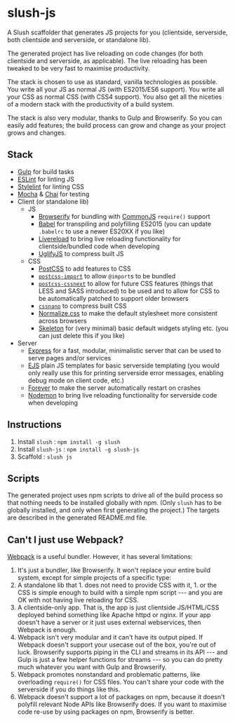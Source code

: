 # slush-js

A Slush scaffolder that generates JS projects for you (clientside, serverside, both clientside and serverside, or standalone lib).

The generated project has live reloading on code changes (for both clientside and serverside, as applicable).  The live reloading has been tweaked to be very fast to maximise productivity.

The stack is chosen to use as standard, vanilla technologies as possible.  You write all your JS as normal JS (with ES2015/ES6 support).  You write all your CSS as normal CSS (with CSS4 support).  You also get all the niceties of a modern stack with the productivity of a build system.

The stack is also very modular, thanks to Gulp and Browserify.  So you can easily add features; the build process can grow and change as your project grows and changes.


## Stack

- [Gulp](http://gulpjs.com/) for build tasks
- [ESLint](http://eslint.org/) for linting JS
- [Stylelint](http://stylelint.io/) for linting CSS
- [Mocha](https://mochajs.org/) & [Chai](http://chaijs.com/) for testing
- Client (or standalone lib)
  - JS
    - [Browserify](http://browserify.org/) for bundling with [CommonJS](http://wiki.commonjs.org/wiki/CommonJS) `require()` support
    - [Babel](https://babeljs.io/) for transpiling and polyfilling ES2015 (you can update `.babelrc` to use a newer ES20XX if you like)
    - [Livereload](https://www.npmjs.com/package/gulp-livereload) to bring live reloading functionality for clientside/bundled code when developing
    - [UglifyJS](https://github.com/mishoo/UglifyJS) to compress built JS
  - CSS
    - [PostCSS](http://postcss.org/) to add features to CSS
    - [`postcss-import`](https://www.npmjs.com/package/postcss-import) to allow `@import`s to be bundled
    - [`postcss-cssnext`](http://cssnext.io/) to allow for future CSS features (things that LESS and SASS introduced) to be used and to allow for CSS to be automatically patched to support older browsers
    - [`cssnano`](http://cssnano.co/) to compress built CSS
    - [Normalize.css](http://necolas.github.io/normalize.css/) to make the default stylesheet more consistent across browsers
    - [Skeleton](http://getskeleton.com/) for (very minimal) basic default widgets styling etc. (you can just delete this if you like)
- Server
  - [Express](http://expressjs.com/) for a fast, modular, minimalistic server that can be used to serve pages and/or services
  - [EJS](http://www.embeddedjs.com/) plain JS templates for basic serverside templating (you would only really use this for printing serverside error messages, enabling debug mode on client code, etc.)
  - [Forever](https://www.npmjs.com/package/forever) to make the server automatically restart on crashes
  - [Nodemon](https://www.npmjs.com/package/nodemon) to bring live reloading functionality for serverside code when developing


## Instructions

1. Install `slush` : `npm install -g slush`
1. Install `slush-js` : `npm install -g slush-js`
1. Scaffold : `slush js`


## Scripts

The generated project uses npm scripts to drive all of the build process so that nothing needs to be installed globally with npm.  (Only `slush` has to be globally installed, and only when first generating the project.)  The targets are described in the generated README.md file.



## Can't I just use Webpack?

[Webpack](https://webpack.js.org/) is a useful bundler.  However, it has several limitations:

1. It's just a bundler, like Browserify.  It won't replace your entire build system, except for simple projects of a specific type:
  1. A standalone lib that
    1. does not need to provide CSS with it,
    1. or the CSS is simple enough to build with a simple npm script --- and you are OK with not having live reloading for CSS.
  1. A clientside-only app.  That is, the app is just clientside JS/HTML/CSS deployed behind something like Apache httpd or nginx.  If your app doesn't have a server or it just uses external webservices, then Webpack is enough.
1. Webpack isn't very modular and it can't have its output piped.  If Webpack doesn't support your usecase out of the box, you're out of luck.  Browserify supports piping in the CLI and streams in its API --- and Gulp is just a few helper functions for streams --- so you can do pretty much whatever you want with Gulp and Browserify.
1. Webpack promotes nonstandard and problematic patterns, like overloading `require()` for CSS files.  You can't share your code with the serverside if you do things like this.
1. Webpack doesn't support a lot of packages on npm, because it doesn't polyfill relevant Node APIs like Browserify does.  If you want to maximise code re-use by using packages on npm, Browserify is better.
